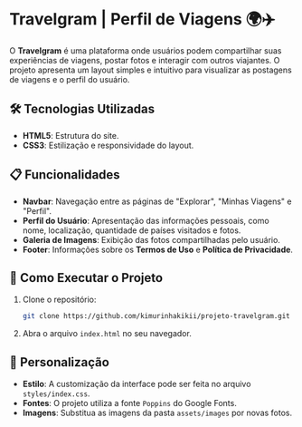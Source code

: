 # Travelgram | Perfil de Viagens 🌍✈️

O **Travelgram** é uma plataforma onde usuários podem compartilhar suas experiências de viagens, postar fotos e interagir com outros viajantes. O projeto apresenta um layout simples e intuitivo para visualizar as postagens de viagens e o perfil do usuário.

## 🛠️ Tecnologias Utilizadas

- **HTML5**: Estrutura do site.
- **CSS3**: Estilização e responsividade do layout.

## 📋 Funcionalidades

- **Navbar**: Navegação entre as páginas de "Explorar", "Minhas Viagens" e "Perfil".
- **Perfil do Usuário**: Apresentação das informações pessoais, como nome, localização, quantidade de países visitados e fotos.
- **Galeria de Imagens**: Exibição das fotos compartilhadas pelo usuário.
- **Footer**: Informações sobre os **Termos de Uso** e **Política de Privacidade**.

## 🚀 Como Executar o Projeto

1. Clone o repositório:
   ```bash
   git clone https://github.com/kimurinhakikii/projeto-travelgram.git
   ```

2. Abra o arquivo `index.html` no seu navegador.

## 🔧 Personalização

- **Estilo**: A customização da interface pode ser feita no arquivo `styles/index.css`.
- **Fontes**: O projeto utiliza a fonte `Poppins` do Google Fonts.
- **Imagens**: Substitua as imagens da pasta `assets/images` por novas fotos.
